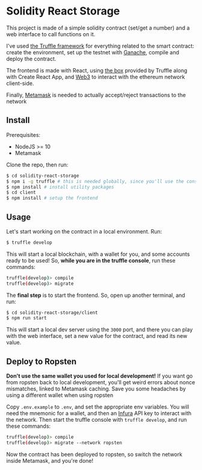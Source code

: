 # Solidity React Storage

This project is made of a simple solidity contract (set/get a number) and a web interface to call functions on it.

I've used [the Truffle framework](https://www.trufflesuite.com/) for everything related to the smart contract: create the environment, set up the testnet with [Ganache](https://www.trufflesuite.com/ganache), compile and deploy the contract.

The frontend is made with React, using [the box](https://github.com/truffle-box/react-box) provided by Truffle along with Create React App, and [Web3](https://github.com/ethereum/web3.js) to interact with the ethereum network client-side.

Finally, [Metamask](https://metamask.io/) is needed to actually accept/reject transactions to the network

## Install

Prerequisites:
- NodeJS >= 10
- Metamask

Clone the repo, then run:

```bash
$ cd solidity-react-storage
$ npm i -g truffle # this is needed globally, since you'll use the console for working with the contract
$ npm install # install utility packages
$ cd client
$ npm install # setup the frontend
```

## Usage

Let's start working on the contract in a local environment. Run:

```bash
$ truffle develop
```

This will start a local blockchain, with a wallet for you, and some accounts ready to be used! So, **while you are in the truffle console**, run these commands:

```bash
truffle(develop)> compile
truffle(develop)> migrate
```

The **final step** is to start the frontend. So, open up another terminal, and run:

```bash
$ cd solidity-react-storage/client
$ npm run start
```

This will start a local dev server using the `3000` port, and there you can play with the web interface, set a new value for the contract, and read its new value.

## Deploy to Ropsten

**Don't use the same wallet you used for local development!** If you want go from ropsten back to local development, you'll get weird errors about nonce mismatches, linked to Metamask caching. Save you some headaches by using a different wallet when using ropsten

Copy `.env.example` to `.env`, and set the appropriate env variables. You will need the mnemonic for a wallet, and then an [Infura](https://infura.io) API key to interact with the network. Then start the truffle console with `truffle develop`, and run these commands:

```bash
truffle(develop)> compile
truffle(develop)> migrate --network ropsten
```

Now the contract has been deployed to ropsten, so switch the network inside Metamask, and you're done!
